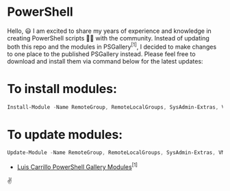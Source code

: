 # PowerShell

Hello, :smiley: I am excited to share my years of experience and knowledge in creating PowerShell scripts :man_technologist: with the community. Instead of updating both this repo and the modules in PSGallery<sup>[1]</sup>, I decided to make changes to one place to the published PSGallery instead. Please feel free to download and install them via command below for the latest updates:

# To install modules:
```powershell
Install-Module -Name RemoteGroup, RemoteLocalGroups, SysAdmin-Extras, VMwareAdmin-Extras
```

# To update modules:
```powershell
Update-Module -Name RemoteGroup, RemoteLocalGroups, SysAdmin-Extras, VMwareAdmin-Extras
```

- [Luis Carrillo PowerShell Gallery Modules](https://www.powershellgallery.com/profiles/LuisCarrillo)<sup>[1]</sup>

:v:
